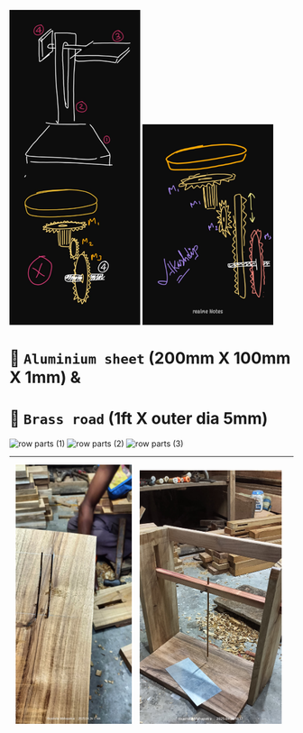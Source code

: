 <p float="left">
   <img src="gear system 01.jpg" alt="Image 3" width="46%" />
   <img src="gear system 02.jpg" alt="Image 4" width="46%" />
</p>

# 🎯 `Aluminium sheet` (200mm X 100mm X 1mm) & 
# 🎯 `Brass road` (1ft X outer dia 5mm)

![row parts (1)](https://github.com/user-attachments/assets/8cc56f36-db92-4647-ac98-ce43f82bcddb)
![row parts (2)](https://github.com/user-attachments/assets/3ea32648-1dba-404b-9286-5be7c4016e8f)
![row parts (3)](https://github.com/user-attachments/assets/60e8dce1-5a89-4365-88b7-761fd95d21ca)

---

<p align="center">
  <img src="wooden frame 01.jpg" alt="Image 1" width="41%" style="margin-right: 10px;"/>
  <img src="wooden frame 02.jpg" alt="Image 2" width="50%" style="margin-right: 10px;"/>
</p>
